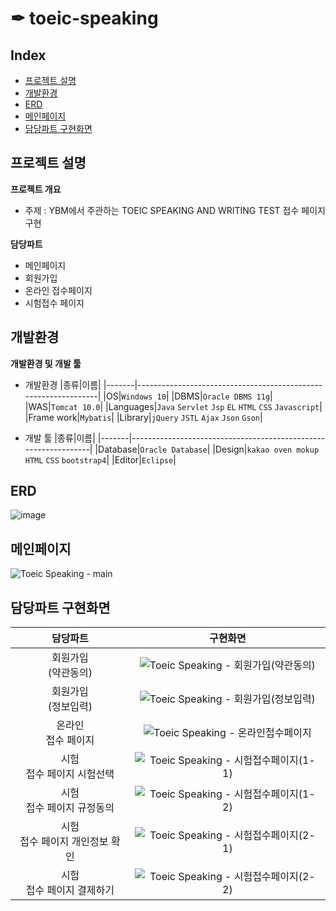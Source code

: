 # ✒ toeic-speaking
## Index
  - [프로젝트 설명](#프로젝트-설명) 
  - [개발환경](#개발환경)
  - [ERD](#ERD)
  - [메인페이지](#메인페이지)
  - [담당파트 구현화면](#담당파트-구현화면)
  
## 프로젝트 설명
**프로젝트 개요**
- 주제 : YBM에서 주관하는 TOEIC SPEAKING AND WRITING TEST 접수 페이지 구현

**담당파트**
- 메인페이지
- 회원가입 
- 온라인 접수페이지
- 시험접수 페이지

## 개발환경
**개발환경 및 개발 툴**
- 개발환경
    |종류|이름|
    |-------|----------------------------------------------------------------|
    |OS|`Windows 10`|
    |DBMS|`Oracle DBMS 11g`|
    |WAS|`Tomcat 10.0`|
    |Languages|`Java` `Servlet` `Jsp` `EL` `HTML` `CSS` `Javascript`|
    |Frame work|`Mybatis`|
    |Library|`jQuery` `JSTL` `Ajax` `Json` `Gson`|
    
- 개발 툴
    |종류|이름|
    |-------|----------------------------------------------------------------|
    |Database|`Oracle Database`|
    |Design|`kakao oven mokup` `HTML` `CSS` `bootstrap4`|
    |Editor|`Eclipse`|
## ERD

![image](https://user-images.githubusercontent.com/62005139/132189061-8c53885f-39d8-40b3-ae24-b2202e144f23.png)


## 메인페이지

![Toeic Speaking - main](https://user-images.githubusercontent.com/62005139/132187911-4a42a06e-863a-43c6-b258-4a5ba44dcae2.png)

## 담당파트 구현화면

|담당파트| 구현화면 |
|:-------------:|:--------:|
|회원가입 </br>(약관동의)|![Toeic Speaking - 회원가입(약관동의)](https://user-images.githubusercontent.com/62005139/132189325-f0dbfe51-0f24-409f-8b92-5aad49f7a7e5.png)|
|회원가입 </br>(정보입력)|![Toeic Speaking - 회원가입(정보입력)](https://user-images.githubusercontent.com/62005139/132189367-f696cd13-7c06-4f6a-b283-8724d3536dbd.png)|
|온라인 </br>접수 페이지|![Toeic Speaking - 온라인접수페이지](https://user-images.githubusercontent.com/62005139/132189302-edb15541-1054-4bbd-8cca-b9f75b687d6a.png)|
|시험  </br>접수 페이지 시험선택|![Toeic Speaking - 시험접수페이지(1-1)](https://user-images.githubusercontent.com/62005139/132189146-d92b4da3-1c44-4434-a798-9f480ac56c7a.PNG)|
|시험  </br>접수 페이지 규정동의|![Toeic Speaking - 시험접수페이지(1-2)](https://user-images.githubusercontent.com/62005139/132189196-89cfe582-1f24-4272-a585-89a5f6dbfca7.PNG)|
|시험  </br>접수 페이지 개인정보   확인|![Toeic Speaking - 시험접수페이지(2-1)](https://user-images.githubusercontent.com/62005139/132189230-e3855c55-be06-4e09-a7a1-1060bd1d85af.PNG)|
|시험  </br>접수 페이지 결제하기|![Toeic Speaking - 시험접수페이지(2-2)](https://user-images.githubusercontent.com/62005139/132189273-6500c13e-73b9-4991-abc9-9924effb27d9.PNG)|
